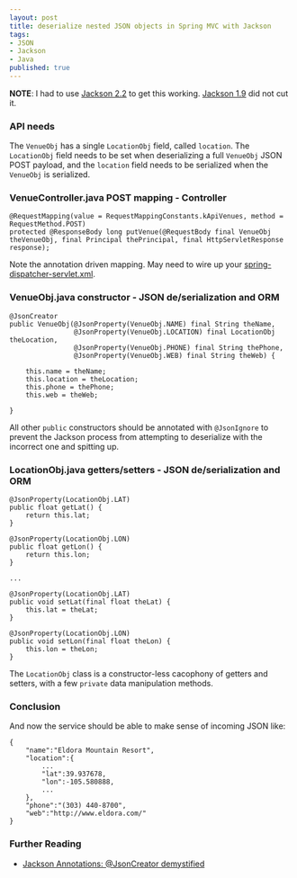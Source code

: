 ```yaml
---
layout: post
title: deserialize nested JSON objects in Spring MVC with Jackson
tags:
- JSON
- Jackson
- Java
published: true
---
```

**NOTE**: I had to use [Jackson 2.2](http://repo1.maven.org/maven2/com/fasterxml/jackson/core/) to get this working.
[Jackson 1.9](http://repository.codehaus.org/org/codehaus/jackson/) did not cut it.


### API needs

The `VenueObj` has a single `LocationObj` field, called `location`.
The `LocationObj` field needs to be set when deserializing a full `VenueObj` JSON POST payload, and the `location` field
needs to be serialized when the `VenueObj` is serialized.


### VenueController.java POST mapping - Controller

    @RequestMapping(value = RequestMappingConstants.kApiVenues, method = RequestMethod.POST)
    protected @ResponseBody long putVenue(@RequestBody final VenueObj theVenueObj, final Principal thePrincipal, final HttpServletResponse response);

Note the annotation driven mapping. May need to wire up your
[spring-dispatcher-servlet.xml](https://github.com/Vraid-Systems/spring-security-gwt-template/blob/master/WEB-INF/spring-dispatcher-servlet.xml).


### VenueObj.java constructor - JSON de/serialization and ORM

    @JsonCreator
    public VenueObj(@JsonProperty(VenueObj.NAME) final String theName,
                    @JsonProperty(VenueObj.LOCATION) final LocationObj theLocation,
                    @JsonProperty(VenueObj.PHONE) final String thePhone,
                    @JsonProperty(VenueObj.WEB) final String theWeb) {
        
        this.name = theName;
        this.location = theLocation;
        this.phone = thePhone;
        this.web = theWeb;
        
    }

All other `public` constructors should be annotated with
`@JsonIgnore` to prevent the Jackson process from attempting to
deserialize with the incorrect one and spitting up.


### LocationObj.java getters/setters - JSON de/serialization and ORM

    @JsonProperty(LocationObj.LAT)
    public float getLat() {
        return this.lat;
    }
    
    @JsonProperty(LocationObj.LON)
    public float getLon() {
        return this.lon;
    }
    
    ...
    
    @JsonProperty(LocationObj.LAT)
    public void setLat(final float theLat) {
        this.lat = theLat;
    }
    
    @JsonProperty(LocationObj.LON)
    public void setLon(final float theLon) {
        this.lon = theLon;
    }

The `LocationObj` class is a constructor-less cacophony of getters
and setters, with a few `private` data manipulation methods.


### Conclusion

And now the service should be able to make sense of incoming JSON like:

    {
        "name":"Eldora Mountain Resort",
        "location":{
            ...
            "lat":39.937678,
            "lon":-105.580888,
            ...
        },
        "phone":"(303) 440-8700",
        "web":"http://www.eldora.com/"
    }


### Further Reading

- [Jackson Annotations: @JsonCreator demystified](http://www.cowtowncoder.com/blog/archives/2011/07/entry_457.html)
